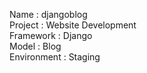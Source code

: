 Name         : djangoblog  
Project      : Website Development  
Framework    : Django  
Model        : Blog  
Environment  : Staging  
